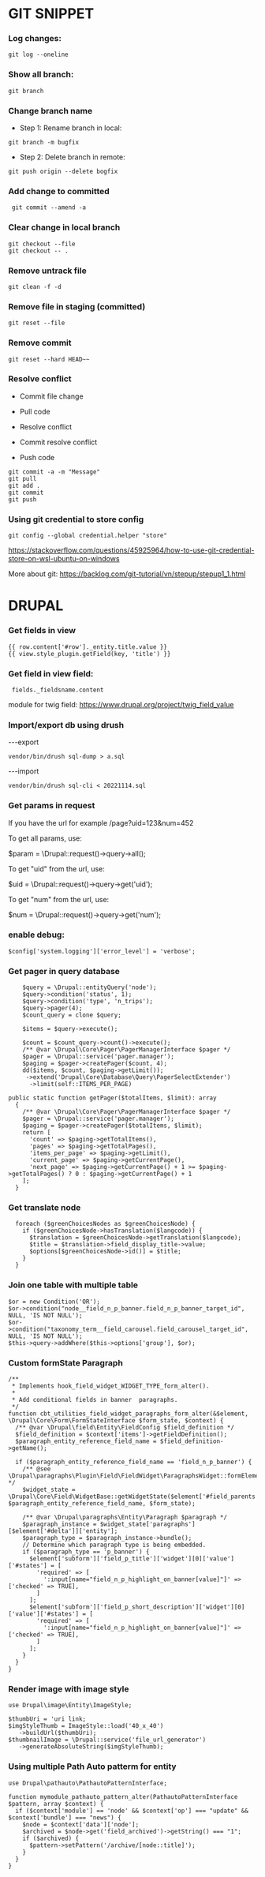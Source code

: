 # GIT SNIPPET

### Log changes:
```
git log --oneline
```

### Show all branch:
```
git branch
```

### Change branch name

   + Step 1: Rename branch in local:
```
git branch -m bugfix
```
   + Step 2: Delete branch in remote:
    
```
git push origin --delete bogfix
```

### Add change to committed
```
 git commit --amend -a
```

### Clear change in local branch
```
git checkout --file
git checkout -- .
```

### Remove untrack file
```
git clean -f -d
```

### Remove file in staging (committed)
```
git reset --file
```

### Remove commit
```
git reset --hard HEAD~~
```

### Resolve conflict
- Commit file change

- Pull code

- Resolve conflict

- Commit resolve conflict

- Push code
```
git commit -a -m "Message"
git pull
git add .
git commit 
git push
```

### Using git credential to store config
```
git config --global credential.helper "store"
```
https://stackoverflow.com/questions/45925964/how-to-use-git-credential-store-on-wsl-ubuntu-on-windows

More about git: https://backlog.com/git-tutorial/vn/stepup/stepup1_1.html

# DRUPAL
### Get fields in view
```
{{ row.content['#row']._entity.title.value }}
{{ view.style_plugin.getField(key, 'title') }}
```

 ### Get field in view field:
```
 fields._fieldsname.content
```
module for twig field: https://www.drupal.org/project/twig_field_value

### Import/export db using drush
---export 
```
vendor/bin/drush sql-dump > a.sql
```
---import
```
vendor/bin/drush sql-cli < 20221114.sql
```

### Get params in request
If you have the url for example /page?uid=123&num=452

To get all params, use: 

$param = \Drupal::request()->query->all();

To get "uid" from the url, use:

$uid = \Drupal::request()->query->get('uid');

To get "num" from the url, use:

$num = \Drupal::request()->query->get('num');

### enable debug:
```
$config['system.logging']['error_level'] = 'verbose';
```

### Get pager in query database
```
    $query = \Drupal::entityQuery('node');
    $query->condition('status', 1);
    $query->condition('type', 'n_trips');
    $query->pager(4);
    $count_query = clone $query;

    $items = $query->execute();

    $count = $count_query->count()->execute();
    /** @var \Drupal\Core\Pager\PagerManagerInterface $pager */
    $pager = \Drupal::service('pager.manager');
    $paging = $pager->createPager($count, 4);
    dd($items, $count, $paging->getLimit());
     ->extend('Drupal\Core\Database\Query\PagerSelectExtender')
      ->limit(self::ITEMS_PER_PAGE)
```
```
public static function getPager($totalItems, $limit): array
  {
    /** @var \Drupal\Core\Pager\PagerManagerInterface $pager */
    $pager = \Drupal::service('pager.manager');
    $paging = $pager->createPager($totalItems, $limit);
    return [
      'count' => $paging->getTotalItems(),
      'pages' => $paging->getTotalPages(),
      'items_per_page' => $paging->getLimit(),
      'current_page' => $paging->getCurrentPage(),
      'next_page' => $paging->getCurrentPage() + 1 >= $paging->getTotalPages() ? 0 : $paging->getCurrentPage() + 1
    ];
  }
```
    
### Get translate node
```
  foreach ($greenChoicesNodes as $greenChoicesNode) {
    if ($greenChoicesNode->hasTranslation($langcode)) {
      $translation = $greenChoicesNode->getTranslation($langcode);
      $title = $translation->field_display_title->value;
      $options[$greenChoicesNode->id()] = $title;
    }
  }
```


### Join one table with multiple table
```
$or = new Condition('OR');
$or->condition("node__field_n_p_banner.field_n_p_banner_target_id", NULL, 'IS NOT NULL');
$or->condition("taxonomy_term__field_carousel.field_carousel_target_id", NULL, 'IS NOT NULL');
$this->query->addWhere($this->options['group'], $or);
```


### Custom formState Paragraph

```
/**
 * Implements hook_field_widget_WIDGET_TYPE_form_alter().
 *
 * Add conditional fields in banner  paragraphs.
 */
function cbt_utilities_field_widget_paragraphs_form_alter(&$element, \Drupal\Core\Form\FormStateInterface $form_state, $context) {
  /** @var \Drupal\field\Entity\FieldConfig $field_definition */
  $field_definition = $context['items']->getFieldDefinition();
  $paragraph_entity_reference_field_name = $field_definition->getName();

  if ($paragraph_entity_reference_field_name == 'field_n_p_banner') {
    /** @see \Drupal\paragraphs\Plugin\Field\FieldWidget\ParagraphsWidget::formElement() */
    $widget_state = \Drupal\Core\Field\WidgetBase::getWidgetState($element['#field_parents'], $paragraph_entity_reference_field_name, $form_state);

    /** @var \Drupal\paragraphs\Entity\Paragraph $paragraph */
    $paragraph_instance = $widget_state['paragraphs'][$element['#delta']]['entity'];
    $paragraph_type = $paragraph_instance->bundle();
    // Determine which paragraph type is being embedded.
    if ($paragraph_type == 'p_banner') {
      $element['subform']['field_p_title']['widget'][0]['value']['#states'] = [
        'required' => [
          ':input[name="field_n_p_highlight_on_banner[value]"]' => ['checked' => TRUE],
        ]
      ];
      $element['subform']['field_p_short_description']['widget'][0]['value']['#states'] = [
        'required' => [
          ':input[name="field_n_p_highlight_on_banner[value]"]' => ['checked' => TRUE],
        ]
      ];
    }
  }
}

```

### Render image with image style
```
use Drupal\image\Entity\ImageStyle;

$thumbUri = 'uri link;
$imgStyleThumb = ImageStyle::load('40_x_40')
   ->buildUrl($thumbUri);
$thumbnailImage = \Drupal::service('file_url_generator')
   ->generateAbsoluteString($imgStyleThumb);

```
### Using multiple Path Auto patterm for entity
```
use Drupal\pathauto\PathautoPatternInterface;

function mymodule_pathauto_pattern_alter(PathautoPatternInterface $pattern, array $context) {
  if ($context['module'] == 'node' && $context['op'] === "update" && $context['bundle'] === "news") {
    $node = $context['data']['node'];
    $archived = $node->get('field_archived')->getString() === "1";
    if ($archived) {
      $pattern->setPattern('/archive/[node::title]');
    }
  }
}
```
